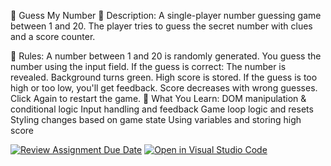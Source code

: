 🤔 Guess My Number
📌 Description:
A single-player number guessing game between 1 and 20. The player tries to guess the secret number with clues and a score counter.

🎯 Rules:
A number between 1 and 20 is randomly generated.
You guess the number using the input field.
If the guess is correct:
The number is revealed.
Background turns green.
High score is stored.
If the guess is too high or too low, you'll get feedback.
Score decreases with wrong guesses.
Click Again to restart the game.
🧠 What You Learn:
DOM manipulation & conditional logic
Input handling and feedback
Game loop logic and resets
Styling changes based on game state
Using variables and storing high score


[![Review Assignment Due Date](https://classroom.github.com/assets/deadline-readme-button-22041afd0340ce965d47ae6ef1cefeee28c7c493a6346c4f15d667ab976d596c.svg)](https://classroom.github.com/a/mmZ7UzsC)
[![Open in Visual Studio Code](https://classroom.github.com/assets/open-in-vscode-2e0aaae1b6195c2367325f4f02e2d04e9abb55f0b24a779b69b11b9e10269abc.svg)](https://classroom.github.com/online_ide?assignment_repo_id=19893058&assignment_repo_type=AssignmentRepo)
